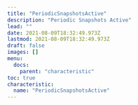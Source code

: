```yaml
---
title: "PeriodicSnapshotsActive"
description: "Periodic Snapshots Active"
lead: ""
date: 2021-08-09T18:32:49.973Z
lastmod: 2021-08-09T18:32:49.973Z
draft: false
images: []
menu:
  docs:
    parent: "characteristic"
toc: true
characteristic:
  name: "PeriodicSnapshotsActive"
---
```

